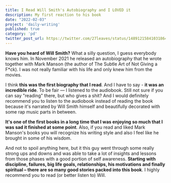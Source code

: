 ```yaml
---
title: I Read Will Smith's Autobiography and I LOVED it
description: My first reaction to his book
date: "2022-02-03"
project: 'daily-writing'
published: true
category: 'pd'
twitter_post_url: https://twitter.com/27leaves/status/1489121584103186435
---
```


**Have you heard of Will Smith?**  What a silly question, I guess everybody knows him. In November 2021 he released an autobiography that he wrote together with Mark Manson (the author of The Subtle Art of Not Giving a F*ck). I was not really familiar with his life and only knew him from the movies.

I think  **this was the first biography that I read**. And I have to say -  **it was an incredible ride**. To be fair — I listened to the audiobook. Still not sure if you can say "reading" there, but who gives a shit? And I would definitely recommend you to listen to the audiobook instead of reading the book because it's narrated by Will Smith himself and beautifully decorated with some rap music parts in between.

**It's one of the first books in a long time that I was enjoying so much that I was sad it finished at some point**. Also, if you read and liked Mark Manson's books you will recognize his writing style and also I feel like he brought in some of his wisdom.

And not to spoil anything here, but it this guy went through some really strong ups and downs and was able to take a lot of insights and lessons from those phases with a good portion of self awareness.  **Starting with discipline, failures, big life goals, relationships, his motivations and finally spiritual – there are so many good stories packed into this book**. I highly recommend you to read (or better listen to) Will.